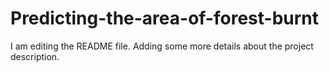 # Predicting-the-area-of-forest-burnt
I am editing the README file. Adding some more details about the project description.

